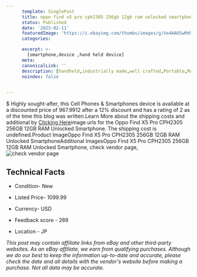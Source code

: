 ```yaml
---
      template: SinglePost
      title: oppo find x5 pro cph2305 256gb 12gb ram unlocked smartphone
      status: Published
      date: '2023-02-11'
      featuredImage: 'https://i.ebayimg.com/thumbs/images/g/Ve4AAOSwMd9jfbl3/s-l225.jpg'
      categories: 

      excerpt: >-
        [smartphone,device ,hand held device]
      meta:
      canonicalLink: ''
      description: [handheld,industrially made,well crafted,Portable,Mobile,Compact,Convenient,Lightweight,Maneuverable,Man-portable,Miniature,Carriable,Hand-held,Light,Holdable,Transportable,Mobile device,Pocket-sized,On-the-go,Wireless,Cordless,Compact size,Convenient size, smartphone,device ,hand held device]
      noindex: false

        
---
```

$
    Highly sought-after, this Cell Phones & Smartphones device is available at a discounted price of 967.9912 after a 12% discount and has a rating of 2 as of the time this blog was written.Learn More about the shipping costs and additional by [Clicking Here](https://www.ebay.com/itm/295330884045?hash=item44c317a9cd%3Ag%3AVe4AAOSwMd9jfbl3&mkevt=1&mkcid=1&mkrid=711-53200-19255-0&campid=%253CePNCampaignId%253E&customid=%253CreferenceId%253E&toolid=10049)image urls for the Oppo Find X5 Pro CPH2305 256GB 12GB RAM Unlocked Smartphone. The shipping cost is undefined.Product ImageOppo Find X5 Pro CPH2305 256GB 12GB RAM Unlocked SmartphoneAdditional ImagesOppo Find X5 Pro CPH2305 256GB 12GB RAM Unlocked Smartphone, check vendor page, ![check vendor page](https://origin-galleryplus.ebayimg.com/ws/web/295330884045_2_0_1/225x225.jpg,https://origin-galleryplus.ebayimg.com/ws/web/295330884045_3_0_1/225x225.jpg,https://origin-galleryplus.ebayimg.com/ws/web/295330884045_4_0_1/225x225.jpg,https://origin-galleryplus.ebayimg.com/ws/web/295330884045_5_0_1/225x225.jpg,https://origin-galleryplus.ebayimg.com/ws/web/295330884045_6_0_1/225x225.jpg,https://origin-galleryplus.ebayimg.com/ws/web/295330884045_7_0_1/225x225.jpg,https://origin-galleryplus.ebayimg.com/ws/web/295330884045_8_0_1/225x225.jpg,https://origin-galleryplus.ebayimg.com/ws/web/295330884045_9_0_1/225x225.jpg,https://origin-galleryplus.ebayimg.com/ws/web/295330884045_10_0_1/225x225.jpg,https://origin-galleryplus.ebayimg.com/ws/web/295330884045_11_0_1/225x225.jpg)
    
    

 ## Technical Facts 



     
      

 - Condition- New 


      

 - Listed Price- 1099.99 


      

 - Currency- USD 


      

 - Feedback score - 269 


      

 - Location - JP 


      
      

 *_This post may contain affiliate links from eBay and other third-party websites. As an eBay affiliate, we earn from qualifying purchases. Although we do our best to keep the information up-to-date and accurate, please check the date and all details with the vendor's website before making a purchase. Not all data may be accurate._*



    
    
    
    
    
